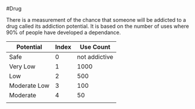 #Drug 

There is a measurement of the chance that someone will be addicted to a drug called its addiction potential. It is based on the number of uses where 90% of people have developed a dependance.

| Potential    | Index | Use Count     |
| ------------ | ----- | ------------- |
| Safe         | 0     | not addictive |
| Very Low     | 1     | 1000          |
| Low          | 2     | 500           |
| Moderate Low | 3     | 100           |
| Moderate     | 4     | 50            |
|              |       |               |
